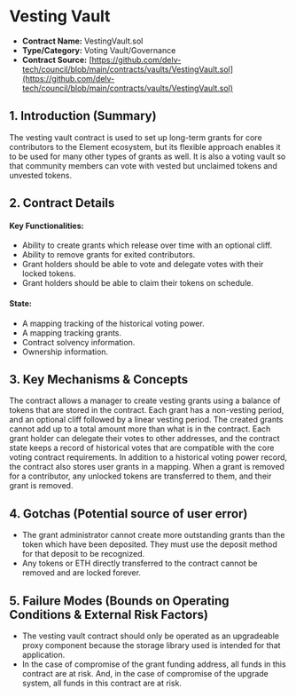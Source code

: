 # Vesting Vault

* **Contract Name:** VestingVault.sol
* **Type/Category:** Voting Vault/Governance
* **Contract Source:** [https://github.com/delv-tech/council/blob/main/contracts/vaults/VestingVault.sol](https://github.com/delv-tech/council/blob/main/contracts/vaults/VestingVault.sol)

## **1. Introduction (Summary)**

The vesting vault contract is used to set up long-term grants for core contributors to the Element ecosystem, but its flexible approach enables it to be used for many other types of grants as well. It is also a voting vault so that community members can vote with vested but unclaimed tokens and unvested tokens.

## **2. Contract Details**

#### **Key Functionalities:**

* Ability to create grants which release over time with an optional cliff.
* Ability to remove grants for exited contributors.
* Grant holders should be able to vote and delegate votes with their locked tokens.
* Grant holders should be able to claim their tokens on schedule.

#### **State:**

* A mapping tracking of the historical voting power.
* A mapping tracking grants.
* Contract solvency information.
* Ownership information.

## **3. Key Mechanisms & Concepts**

The contract allows a manager to create vesting grants using a balance of tokens that are stored in the contract. Each grant has a non-vesting period, and an optional cliff followed by a linear vesting period. The created grants cannot add up to a total amount more than what is in the contract. Each grant holder can delegate their votes to other addresses, and the contract state keeps a record of historical votes that are compatible with the core voting contract requirements. In addition to a historical voting power record, the contract also stores user grants in a mapping. When a grant is removed for a contributor, any unlocked tokens are transferred to them, and their grant is removed.

## **4. Gotchas (Potential source of user error)**

* The grant administrator cannot create more outstanding grants than the token which have been deposited. They must use the deposit method for that deposit to be recognized.
* Any tokens or ETH directly transferred to the contract cannot be removed and are locked forever.

## **5. Failure Modes (Bounds on Operating Conditions & External Risk Factors)**

* The vesting vault contract should only be operated as an upgradeable proxy component because the storage library used is intended for that application.
* In the case of compromise of the grant funding address, all funds in this contract are at risk. And, in the case of compromise of the upgrade system, all funds in this contract are at risk.
